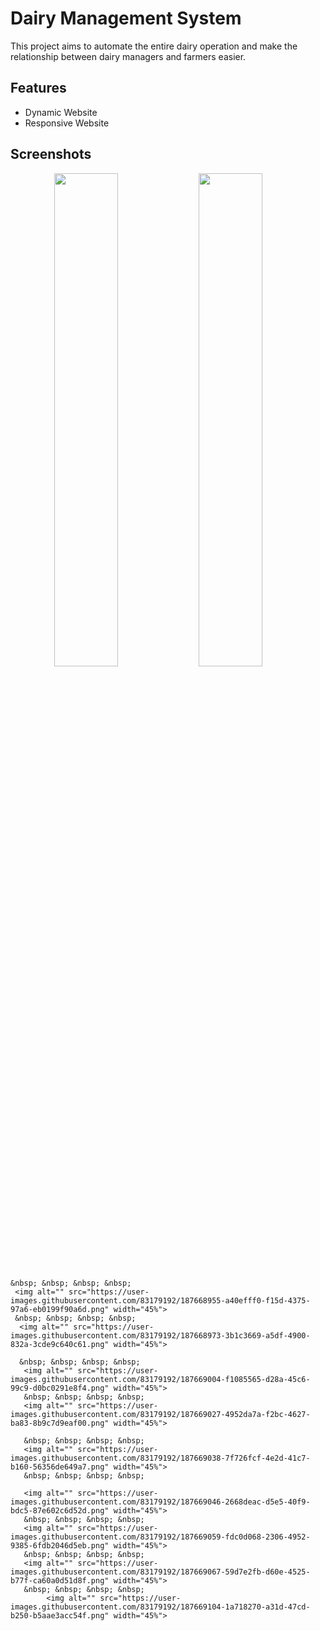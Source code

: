 
# Dairy Management System

This project aims to automate the entire dairy operation and make
            the relationship between dairy managers and farmers easier.


## Features

- Dynamic Website
- Responsive Website


## Screenshots

<p align="center">
  <img alt="" src="https://user-images.githubusercontent.com/83179192/187668890-262977ca-c391-45e0-b4b9-6691afec40a6.png" width="45%">

  <img alt="" src="https://user-images.githubusercontent.com/83179192/187668943-ab7d209e-0632-4ec2-ab37-be48e500ad9c.png" width="45%">
  &nbsp; &nbsp; &nbsp; &nbsp;
 
   
    
    &nbsp; &nbsp; &nbsp; &nbsp;
     <img alt="" src="https://user-images.githubusercontent.com/83179192/187668955-a40efff0-f15d-4375-97a6-eb0199f90a6d.png" width="45%">
     &nbsp; &nbsp; &nbsp; &nbsp;
      <img alt="" src="https://user-images.githubusercontent.com/83179192/187668973-3b1c3669-a5df-4900-832a-3cde9c640c61.png" width="45%">
      
      &nbsp; &nbsp; &nbsp; &nbsp;
       <img alt="" src="https://user-images.githubusercontent.com/83179192/187669004-f1085565-d28a-45c6-99c9-d0bc0291e8f4.png" width="45%">
       &nbsp; &nbsp; &nbsp; &nbsp;
       <img alt="" src="https://user-images.githubusercontent.com/83179192/187669027-4952da7a-f2bc-4627-ba83-8b9c7d9eaf00.png" width="45%">
       
       &nbsp; &nbsp; &nbsp; &nbsp;
       <img alt="" src="https://user-images.githubusercontent.com/83179192/187669038-7f726fcf-4e2d-41c7-b160-56356de649a7.png" width="45%">
       &nbsp; &nbsp; &nbsp; &nbsp;
       
       <img alt="" src="https://user-images.githubusercontent.com/83179192/187669046-2668deac-d5e5-40f9-bdc5-87e602c6d52d.png" width="45%">
       &nbsp; &nbsp; &nbsp; &nbsp;
       <img alt="" src="https://user-images.githubusercontent.com/83179192/187669059-fdc0d068-2306-4952-9385-6fdb2046d5eb.png" width="45%">
       &nbsp; &nbsp; &nbsp; &nbsp;
       <img alt="" src="https://user-images.githubusercontent.com/83179192/187669067-59d7e2fb-d60e-4525-b77f-ca60a0d51d8f.png" width="45%">
       &nbsp; &nbsp; &nbsp; &nbsp;
            <img alt="" src="https://user-images.githubusercontent.com/83179192/187669104-1a718270-a31d-47cd-b250-b5aae3acc54f.png" width="45%">
</p>





